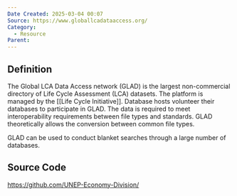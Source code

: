 ```yaml
---
Date Created: 2025-03-04 00:07
Source: https://www.globallcadataaccess.org/
Category:
  - Resource
Parent:
---
```

## Definition
The Global LCA Data Access network (GLAD) is the largest non-commercial directory of Life Cycle Assessment (LCA) datasets. The platform is managed by the [[Life Cycle Initiative]]. Database hosts volunteer their databases to participate in GLAD. The data is required to meet interoperability requirements between file types and standards. GLAD theoretically allows the conversion between common file types.

GLAD can be used to conduct blanket searches through a large number of databases. 
## Source Code
https://github.com/UNEP-Economy-Division/